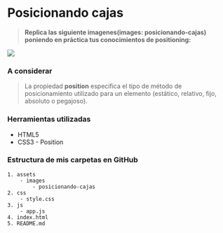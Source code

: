 # Posicionando cajas #

> __Replica las siguiente imagenes(images: posicionando-cajas) poniendo en práctica tus conocimientos de positioning:__

![](https://fotos.subefotos.com/c0a08756744f401530d3eb8bb58c36e3o.png)

### A considerar ###

> La propiedad __position__ especifica el tipo de método de posicionamiento utilizado para un elemento (estático, relativo, fijo, absoluto o pegajoso).


### Herramientas utilizadas ###

- HTML5
- CSS3 - Position

### Estructura de mis carpetas en GitHub ###
```Posicionando cajas
1. assets
    - images
        - posicionando-cajas
2. css
    - style.css
3. js
    - app.js
4. index.html
5. README.md
```